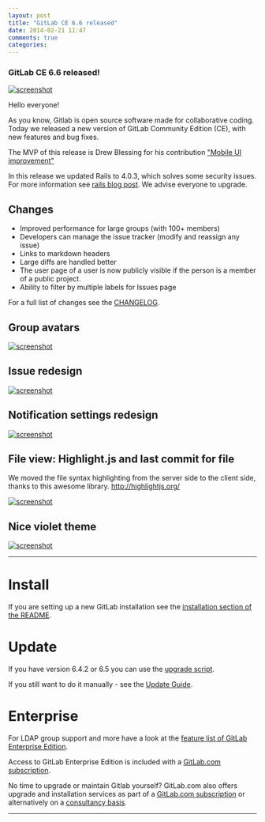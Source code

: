 ```yaml
---
layout: post
title: "GitLab CE 6.6 released"
date: 2014-02-21 11:47
comments: true
categories: 
---
```


### GitLab CE 6.6 released!

[![screenshot](/images/6_6/dash.png)](/images/6_6/dash.png)

Hello everyone!

As you know, Gitlab is open source software made for collaborative coding.
Today we released a new version of GitLab Community Edition (CE), with new features and bug fixes.


The MVP of this release is Drew Blessing for his contribution ["Mobile UI improvement"](https://github.com/gitlabhq/gitlabhq/pull/6159)

In this release we updated Rails to 4.0.3, which solves some security issues.
For more information see [rails blog post](http://weblog.rubyonrails.org/2014/2/18/Rails_3_2_17_4_0_3_and_4_1_0_beta2_have_been_released/).
We advise everyone to upgrade.

<!--more-->

## Changes

* Improved performance for large groups (with 100+ members) 
* Developers can manage the issue tracker (modify and reassign any issue)
* Links to markdown headers
* Large diffs are handled better
* The user page of a user is now publicly visible if the person is a member of a public project.
* Ability to filter by multiple labels for Issues page

For a full list of changes see the [CHANGELOG](https://gitlab.com/gitlab-org/gitlab-ce/blob/master/CHANGELOG).


## Group avatars

[![screenshot](/images/6_6/group.png)](/images/6_6/group.png)

## Issue redesign

[![screenshot](/images/6_6/issue.png)](/images/6_6/issue.png)

## Notification settings redesign

[![screenshot](/images/6_6/notify.png)](/images/6_6/notify.png)

## File view: Highlight.js and last commit for file

We moved the file syntax highlighting from the server side to the client side, thanks to this awesome library. http://highlightjs.org/


[![screenshot](/images/6_6/last_commit.png)](/images/6_6/last_commit.png)

## Nice violet theme

[![screenshot](/images/6_6/violet.png)](/images/6_6/violet.png)

- - -

# Install

If you are setting up a new GitLab installation see the [installation section of the README](https://gitlab.com/gitlab-org/gitlab-ce/blob/master/README.md#toc_6).

# Update 

If you have version 6.4.2 or 6.5 you can use the [upgrade script](https://gitlab.com/gitlab-org/gitlab-ce/blob/master/doc/update/upgrader.md).

If you still want to do it manually - see the [Update Guide](https://gitlab.com/gitlab-org/gitlab-ce/blob/master/doc/update/6.5-to-6.6.md).

# Enterprise

For LDAP group support and more have a look at the [feature list of GitLab Enterprise Edition](http://www.gitlab.com/features/).

Access to GitLab Enterprise Edition is included with a [GitLab.com subscription](http://www.gitlab.com/subscription/).

No time to upgrade or maintain Gitlab yourself?
GitLab.com also offers upgrade and installation services as part of a [GitLab.com subscription](http://www.gitlab.com/subscription/) or alternatively on a [consultancy basis](http://www.gitlab.com/consultancy/).

- - -
